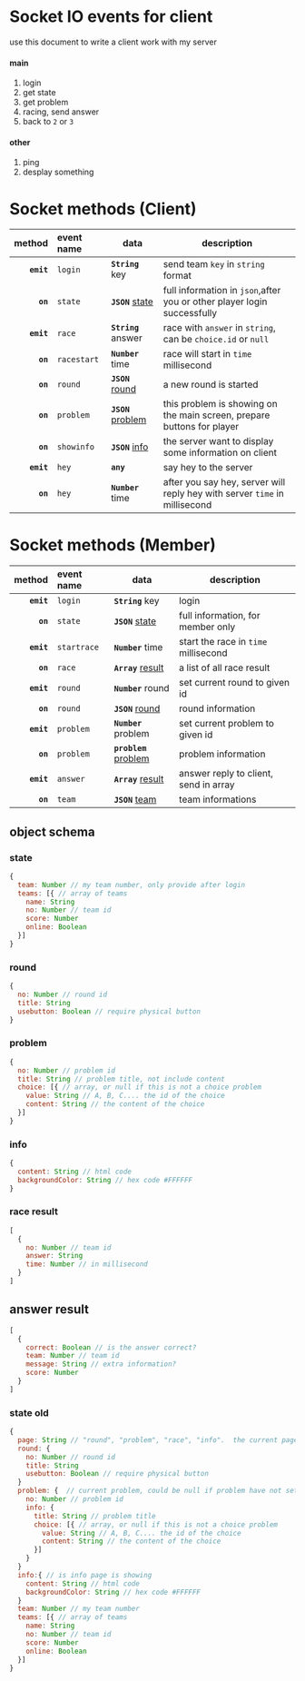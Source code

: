 # Socket IO events for client
use this document to write a client work with my server  

#### main
1. login
2. get state
3. get problem
4. racing, send answer
5. back to `2` or `3`

#### other
1. ping
2. desplay something


# Socket methods (Client)

|method|event name|data|description|
|-----:|:---------|----|-----------|
|__`emit`__|`login`|__`String`__ key|send team `key` in `string` format|
|__`on`__|`state`|__`JSON`__ [state](#state)|full information in `json`,after you or other player login successfully|
|__`emit`__|`race`|__`String`__ answer|race with `answer` in `string`, can be `choice.id` or `null`|
|__`on`__|`racestart`|__`Number`__ time|race will start in `time` millisecond|
|__`on`__|`round`|__`JSON`__ [round](#round)|a new round is started|
|__`on`__|`problem`|__`JSON`__ [problem](#problem)|this problem is showing on the main screen, prepare buttons for player|
|__`on`__|`showinfo`|__`JSON`__ [info](#info)| the server want to display some information on client|
|__`emit`__|`hey`|__`any`__| say hey to the server|
|__`on`__|`hey`|__`Number`__ time| after you say hey, server will reply hey with server `time` in millisecond|

# Socket methods (Member)
|method|event name|data|description|
|-----:|:---------|----|-----------|
|__`emit`__|`login`|__`String`__ key|login|
|__`on`__|`state`|__`JSON`__ [state](#state)|full information, for member only|
|__`emit`__|`startrace`|__`Number`__ time|start the race in `time` millisecond|
|__`on`__|`race`|__`Array`__ [result](#race_result)|a list of all race result|
|__`emit`__|`round`|__`Number`__ round|set current round to given id|
|__`on`__|`round`|__`JSON`__ [round](#round)|round information|
|__`emit`__|`problem`|__`Number`__ problem|set current problem to given id|
|__`on`__|`problem`|__`problem`__ [problem](#problem)|problem information|
|__`emit`__|`answer`|__`Array`__ [result](#answer_result)|answer reply to client, send in array|
|__`on`__|`team`|__`JSON`__ [team](#state)|team informations|



## object schema
### state
``` javascript
{
  team: Number // my team number, only provide after login
  teams: [{ // array of teams
    name: String
    no: Number // team id
    score: Number
    online: Boolean
  }]
}

```
### round
```javascript
{
  no: Number // round id
  title: String
  usebutton: Boolean // require physical button
}
```

### problem
``` javascript
{
  no: Number // problem id
  title: String // problem title, not include content
  choice: [{ // array, or null if this is not a choice problem
    value: String // A, B, C.... the id of the choice
    content: String // the content of the choice
  }]
}
```

### info
``` javascript
{
  content: String // html code
  backgroundColor: String // hex code #FFFFFF
}
```

### race result
``` javascript
[
  {
    no: Number // team id
    answer: String
    time: Number // in millisecond
  }
]
```

## answer result
``` javascript
[
  {
    correct: Boolean // is the answer correct?
    team: Number // team id
    message: String // extra information?
    score: Number
  }
]
```


### state old
``` javascript
{
  page: String // "round", "problem", "race", "info".  the current page need to be show
  round: {
    no: Number // round id
    title: String
    usebutton: Boolean // require physical button
  }
  problem: {  // current problem, could be null if problem have not set yet
    no: Number // problem id
    info: {
      title: String // problem title
      choice: [{ // array, or null if this is not a choice problem
        value: String // A, B, C.... the id of the choice
        content: String // the content of the choice
      }]
    }
  }
  info:{ // is info page is showing
    content: String // html code
    backgroundColor: String // hex code #FFFFFF
  }
  team: Number // my team number
  teams: [{ // array of teams
    name: String
    no: Number // team id
    score: Number
    online: Boolean
  }]
}